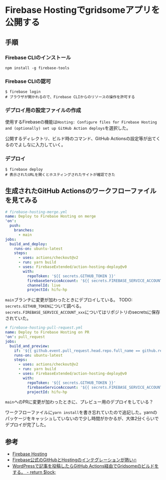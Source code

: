 # Firebase Hostingでgridsomeアプリを公開する

## 手順

### Firebase CLIのインストール

```text
npm install -g firebase-tools
```

### Firebase CLIの認可

```text
$ firebase login
# ブラウザが開かれるので、Firebase CLIからのリソースの操作を許可する
```

### デプロイ用の設定ファイルの作成

使用するFirebaseの機能は`Hosting: Configure files for Firebase Hosting and (optionally) set up GitHub Action deploys`を選択した。

公開するディレクトリ、ビルド時のコマンド、GitHub Actionsの設定等が出てくるのでよしなに入力していく。

### デプロイ

```text
$ firebase deploy
# 表示されたURLを開くとホスティングされたサイトが確認できた
```

## 生成されたGitHub Actionsのワークフローファイルを見てみる

```yaml
# firebase-hosting-merge.yml
name: Deploy to Firebase Hosting on merge
'on':
  push:
    branches:
      - main
jobs:
  build_and_deploy:
    runs-on: ubuntu-latest
    steps:
      - uses: actions/checkout@v2
      - run: yarn build
      - uses: FirebaseExtended/action-hosting-deploy@v0
        with:
          repoToken: '${{ secrets.GITHUB_TOKEN }}'
          firebaseServiceAccount: '${{ secrets.FIREBASE_SERVICE_ACCOUNT_HIFU_HP }}'
          channelId: live
          projectId: hifu-hp
```

`main`ブランチに変更が加わったときにデプロイしている。
TODO: `secrets.GITHUB_TOKEN`について調べる。`secrets.FIREBASE_SERVICE_ACCOUNT_xxx`についてはリポジトリのsecretsに保存されていた。

```yaml
# firebase-hosting-pull-request.yml
name: Deploy to Firebase Hosting on PR
'on': pull_request
jobs:
  build_and_preview:
    if: '${{ github.event.pull_request.head.repo.full_name == github.repository }}'
    runs-on: ubuntu-latest
    steps:
      - uses: actions/checkout@v2
      - run: yarn build
      - uses: FirebaseExtended/action-hosting-deploy@v0
        with:
          repoToken: '${{ secrets.GITHUB_TOKEN }}'
          firebaseServiceAccount: '${{ secrets.FIREBASE_SERVICE_ACCOUNT_HIFU_HP }}'
          projectId: hifu-hp
```

`main`へのPRに変更が加わったときに、プレビュー用のデプロイをしている？

ワークフローファイルに`yarn install`を書き忘れていたので追記した。yarnのパッケージをキャッシュしていないので少し時間がかかるが、大体2分くらいでデプロイが完了した。

## 参考

- [Firebase Hosting](https://firebase.google.com/docs/hosting/?authuser=0#implementation_path)
- [Firebase公式のGitHubとHostingのインテグレーションが熱い🔥](https://zenn.dev/watarukun/articles/8f3e318bacf97cabf879)
- [WordPressで記事を投稿したらGitHub Actions経由でGridsomeのビルドをする。 - return $lock;](https://retrorocket.biz/archives/1606)
